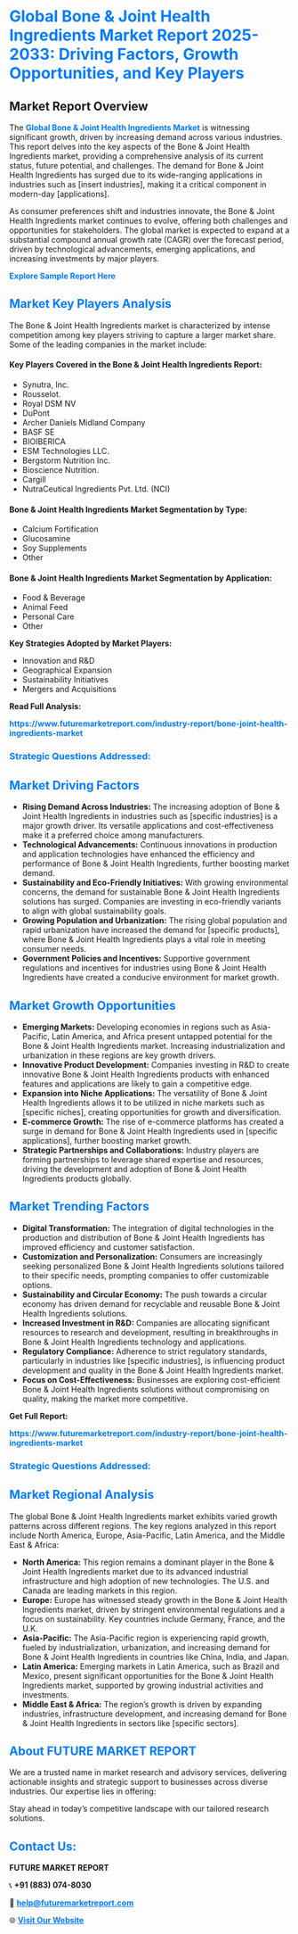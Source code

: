 <h1 style="color: #007BFF;">Global Bone & Joint Health Ingredients Market Report 2025-2033: Driving Factors, Growth Opportunities, and Key Players</h1>

<section id="overview">
<h2>Market Report Overview</h2>
<p>The <a href="https://www.futuremarketreport.com/industry-report/bone-joint-health-ingredients-market" style="color: #007BFF; text-decoration: none;"><strong>Global Bone & Joint Health Ingredients Market</strong></a> is witnessing significant growth, driven by increasing demand across various industries. This report delves into the key aspects of the Bone & Joint Health Ingredients market, providing a comprehensive analysis of its current status, future potential, and challenges. The demand for Bone & Joint Health Ingredients has surged due to its wide-ranging applications in industries such as [insert industries], making it a critical component in modern-day [applications].</p>
<p>As consumer preferences shift and industries innovate, the Bone & Joint Health Ingredients market continues to evolve, offering both challenges and opportunities for stakeholders. The global market is expected to expand at a substantial compound annual growth rate (CAGR) over the forecast period, driven by technological advancements, emerging applications, and increasing investments by major players.</p>
</section>

<section id="overview">
<p><a href="https://www.futuremarketreport.com/request-sample/reportId=87233" style="color: #007BFF; text-decoration: none;"><strong>Explore Sample Report Here</strong></a></p>
</section>

<section id="key-players">
<h2 style="color: #007BFF;">Market Key Players Analysis</h2>
<p>The Bone & Joint Health Ingredients market is characterized by intense competition among key players striving to capture a larger market share. Some of the leading companies in the market include:</p>
<h4>Key Players Covered in the Bone & Joint Health Ingredients Report:</h4>
<ul><li>Synutra, Inc.</li><li>Rousselot.</li><li>Royal DSM NV</li><li>DuPont</li><li>Archer Daniels Midland Company</li><li>BASF SE</li><li>BIOIBERICA</li><li>ESM Technologies LLC.</li><li>Bergstorm Nutrition Inc.</li><li>Bioscience Nutrition.</li><li>Cargill</li><li>NutraCeutical Ingredients Pvt. Ltd. (NCI)</li></ul>
<h4>Bone & Joint Health Ingredients Market Segmentation by Type:</h4>
<ul><li>Calcium Fortification</li><li>Glucosamine</li><li>Soy Supplements</li><li>Other</li></ul>

<h4>Bone & Joint Health Ingredients Market Segmentation by Application:</h4>
<ul><li>Food &amp; Beverage</li><li>Animal Feed</li><li>Personal Care</li><li>Other</li></ul>
<p><strong>Key Strategies Adopted by Market Players:</strong></p>
<ul>
<li>Innovation and R&D</li>
<li>Geographical Expansion</li>
<li>Sustainability Initiatives</li>
<li>Mergers and Acquisitions</li>
</ul>
</section>

<section>
<p><strong>Read Full Analysis: </strong></p><a href="https://www.futuremarketreport.com/industry-report/bone-joint-health-ingredients-market" style="color: #007BFF; text-decoration: none;"><strong>https://www.futuremarketreport.com/industry-report/bone-joint-health-ingredients-market</strong></a>
<h3 style="color: #007BFF;">Strategic Questions Addressed:</h3>
</section>

<section id="driving-factors">
<h2 style="color: #007BFF;">Market Driving Factors</h2>
<ul>
<li><strong>Rising Demand Across Industries:</strong> The increasing adoption of Bone & Joint Health Ingredients in industries such as [specific industries] is a major growth driver. Its versatile applications and cost-effectiveness make it a preferred choice among manufacturers.</li>
<li><strong>Technological Advancements:</strong> Continuous innovations in production and application technologies have enhanced the efficiency and performance of Bone & Joint Health Ingredients, further boosting market demand.</li>
<li><strong>Sustainability and Eco-Friendly Initiatives:</strong> With growing environmental concerns, the demand for sustainable Bone & Joint Health Ingredients solutions has surged. Companies are investing in eco-friendly variants to align with global sustainability goals.</li>
<li><strong>Growing Population and Urbanization:</strong> The rising global population and rapid urbanization have increased the demand for [specific products], where Bone & Joint Health Ingredients plays a vital role in meeting consumer needs.</li>
<li><strong>Government Policies and Incentives:</strong> Supportive government regulations and incentives for industries using Bone & Joint Health Ingredients have created a conducive environment for market growth.</li>
</ul>
</section>

<section id="growth-opportunities">
<h2 style="color: #007BFF;">Market Growth Opportunities</h2>
<ul>
<li><strong>Emerging Markets:</strong> Developing economies in regions such as Asia-Pacific, Latin America, and Africa present untapped potential for the Bone & Joint Health Ingredients market. Increasing industrialization and urbanization in these regions are key growth drivers.</li>
<li><strong>Innovative Product Development:</strong> Companies investing in R&D to create innovative Bone & Joint Health Ingredients products with enhanced features and applications are likely to gain a competitive edge.</li>
<li><strong>Expansion into Niche Applications:</strong> The versatility of Bone & Joint Health Ingredients allows it to be utilized in niche markets such as [specific niches], creating opportunities for growth and diversification.</li>
<li><strong>E-commerce Growth:</strong> The rise of e-commerce platforms has created a surge in demand for Bone & Joint Health Ingredients used in [specific applications], further boosting market growth.</li>
<li><strong>Strategic Partnerships and Collaborations:</strong> Industry players are forming partnerships to leverage shared expertise and resources, driving the development and adoption of Bone & Joint Health Ingredients products globally.</li>
</ul>
</section>

<section id="trending-factors">
<h2 style="color: #007BFF;">Market Trending Factors</h2>
<ul>
<li><strong>Digital Transformation:</strong> The integration of digital technologies in the production and distribution of Bone & Joint Health Ingredients has improved efficiency and customer satisfaction.</li>
<li><strong>Customization and Personalization:</strong> Consumers are increasingly seeking personalized Bone & Joint Health Ingredients solutions tailored to their specific needs, prompting companies to offer customizable options.</li>
<li><strong>Sustainability and Circular Economy:</strong> The push towards a circular economy has driven demand for recyclable and reusable Bone & Joint Health Ingredients solutions.</li>
<li><strong>Increased Investment in R&D:</strong> Companies are allocating significant resources to research and development, resulting in breakthroughs in Bone & Joint Health Ingredients technology and applications.</li>
<li><strong>Regulatory Compliance:</strong> Adherence to strict regulatory standards, particularly in industries like [specific industries], is influencing product development and quality in the Bone & Joint Health Ingredients market.</li>
<li><strong>Focus on Cost-Effectiveness:</strong> Businesses are exploring cost-efficient Bone & Joint Health Ingredients solutions without compromising on quality, making the market more competitive.</li>
</ul>
</section>

<section>
<p><strong>Get Full Report: </strong></p><a href="https://www.futuremarketreport.com/industry-report/bone-joint-health-ingredients-market" style="color: #007BFF; text-decoration: none;"><strong>https://www.futuremarketreport.com/industry-report/bone-joint-health-ingredients-market</strong></a>
<h3 style="color: #007BFF;">Strategic Questions Addressed:</h3>
</section>


<section id="regional-analysis">
<h2 style="color: #007BFF;">Market Regional Analysis</h2>
<p>The global Bone & Joint Health Ingredients market exhibits varied growth patterns across different regions. The key regions analyzed in this report include North America, Europe, Asia-Pacific, Latin America, and the Middle East & Africa:</p>
<ul>
<li><strong>North America:</strong> This region remains a dominant player in the Bone & Joint Health Ingredients market due to its advanced industrial infrastructure and high adoption of new technologies. The U.S. and Canada are leading markets in this region.</li>
<li><strong>Europe:</strong> Europe has witnessed steady growth in the Bone & Joint Health Ingredients market, driven by stringent environmental regulations and a focus on sustainability. Key countries include Germany, France, and the U.K.</li>
<li><strong>Asia-Pacific:</strong> The Asia-Pacific region is experiencing rapid growth, fueled by industrialization, urbanization, and increasing demand for Bone & Joint Health Ingredients in countries like China, India, and Japan.</li>
<li><strong>Latin America:</strong> Emerging markets in Latin America, such as Brazil and Mexico, present significant opportunities for the Bone & Joint Health Ingredients market, supported by growing industrial activities and investments.</li>
<li><strong>Middle East & Africa:</strong> The region’s growth is driven by expanding industries, infrastructure development, and increasing demand for Bone & Joint Health Ingredients in sectors like [specific sectors].</li>
</ul>
</section>

<footer>
<h2 style="color: #007BFF;">About FUTURE MARKET REPORT</h2>
<p>We are a trusted name in market research and advisory services, delivering actionable insights and strategic support to businesses across diverse industries. Our expertise lies in offering:</p>

<p>Stay ahead in today’s competitive landscape with our tailored research solutions.</p>

<h2 style="color: #007BFF;">Contact Us:</h2>
<p><strong>FUTURE MARKET REPORT</strong></p>
<p>📞 <strong>+91 (883) 074-8030</strong></p>
<p>📧 <strong><a href="mailto:help@futuremarketreport.com" style="color: #007BFF;">help@futuremarketreport.com</a></strong></p>
<p>🌐 <strong><a href="https://www.futuremarketreport.com/" style="color: #007BFF;">Visit Our Website</a></strong></p>
</footer>